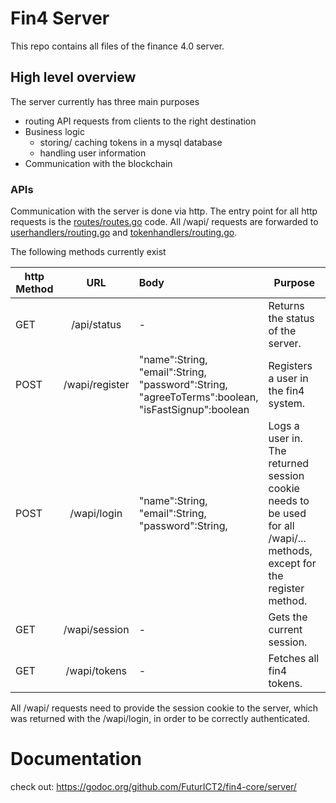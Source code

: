 

# Fin4 Server
This repo contains all files of the finance 4.0 server.


## High level overview
The server currently has three main purposes
- routing API requests from clients to the right destination
- Business logic
  - storing/ caching tokens in a mysql database
  - handling user information
- Communication with the blockchain

### APIs
Communication with the server is done via http. The entry point for all http requests is the [routes/routes.go](https://github.com/FuturICT2/fin4-core/blob/master/server/routes/routes.go) code. All /wapi/ requests are forwarded to [userhandlers/routing.go](https://github.com/FuturICT2/fin4-core/blob/master/server/userhandlers/routing.go) and [tokenhandlers/routing.go](https://github.com/FuturICT2/fin4-core/blob/master/server/tokenhandlers/routing.go).

The following methods currently exist

| http Method       | URL           | Body  | Purpose |
| ------------- |:-------------:| :-----| ------|
| GET | /api/status | - | Returns the status of the server.| 
| POST      | /wapi/register | "name":String,<br />"email":String, <br />"password":String,<br /> "agreeToTerms":boolean,<br />"isFastSignup":boolean | Registers a user in the fin4 system.|
|POST      | /wapi/login      |   "name":String,<br />"email":String, <br />"password":String, | Logs a user in. The returned session cookie needs to be used for all /wapi/... methods, except for the register method.|
| GET |  /wapi/session     |  -   | Gets the current session.|
| GET | /wapi/tokens | - | Fetches all fin4 tokens. |

All /wapi/ requests need to provide the session cookie to the server, which was returned with the /wapi/login, in order to be correctly authenticated.





# Documentation

check out: https://godoc.org/github.com/FuturICT2/fin4-core/server/

<!--
markdown syntax https://help.github.com/articles/page-build-failed-markdown-errors/
-->
